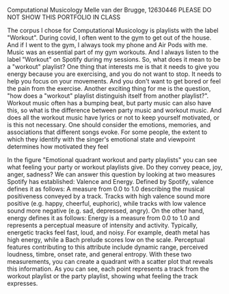 Computational Musicology
Melle van der Brugge, 12630446
PLEASE DO NOT SHOW THIS PORTFOLIO IN CLASS

The corpus I chose for Computational Musicology is playlists with the label "Workout". During covid, I often went to the gym to get out of the house. And if I went to the gym, I always took my phone and Air Pods with me. Music was an essential part of my gym workouts. And I always listen to the label "Workout" on Spotify during my sessions. So, what does it mean to be a "workout" playlist? One thing that interests me is that it needs to give you energy because you are exercising, and you do not want to stop. It needs to help you focus on your movements. And you don't want to get bored or feel the pain from the exercise. Another exciting thing for me is the question, "how does a "workout" playlist distinguish itself from another playlist?". Workout music often has a bumping beat, but party music can also have this, so what is the difference between party music and workout music. And does all the workout music have lyrics or not to keep yourself motivated, or is this not necessary. One should consider the emotions, memories, and associations that different songs evoke. For some people, the extent to which they identify with the singer's emotional state and viewpoint determines how motivated they feel

In the figure "Emotional quadrant workout and party playlists" you can see what feeling your party or workout playlists give. Do they convey peace, joy, anger, sadness? We can answer this question by looking at two measures Spotify has established: Valence and Energy.
Defined by Spotify, valence defines it as follows: A measure from 0.0 to 1.0 describing the musical positiveness conveyed by a track. Tracks with high valence sound more positive (e.g. happy, cheerful, euphoric), while tracks with low valence sound more negative (e.g. sad, depressed, angry).
On the other hand, energy defines it as follows: Energy is a measure from 0.0 to 1.0 and represents a perceptual measure of intensity and activity. Typically, energetic tracks feel fast, loud, and noisy. For example, death metal has high energy, while a Bach prelude scores low on the scale. Perceptual features contributing to this attribute include dynamic range, perceived loudness, timbre, onset rate, and general entropy.
With these two measurements, you can create a quadrant with a scatter plot that reveals this information. As you can see, each point represents a track from the workout playlist or the party playlist, showing what feeling the track expresses.
